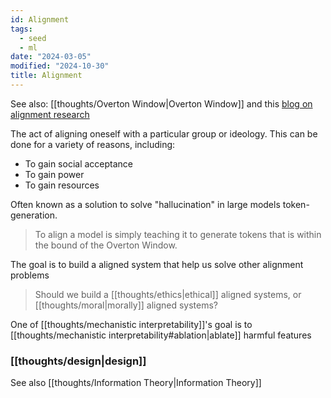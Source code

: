 ```yaml
---
id: Alignment
tags:
  - seed
  - ml
date: "2024-03-05"
modified: "2024-10-30"
title: Alignment
---
```


See also: [[thoughts/Overton Window|Overton Window]] and this [blog on alignment research](https://openai.com/blog/our-approach-to-alignment-research)

The act of aligning oneself with a particular group or ideology. This can be done for a variety of reasons, including:

- To gain social acceptance
- To gain power
- To gain resources

Often known as a solution to solve "hallucination" in large models token-generation.

> To align a model is simply teaching it to generate tokens that is within the bound of the Overton Window.

The goal is to build a aligned system that help us solve other alignment problems

> Should we build a [[thoughts/ethics|ethical]] aligned systems, or [[thoughts/moral|morally]] aligned systems?

One of [[thoughts/mechanistic interpretability]]'s goal is to [[thoughts/mechanistic interpretability#ablation|ablate]] harmful features

### [[thoughts/design|design]]

See also [[thoughts/Information Theory|Information Theory]]
